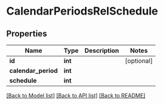 # CalendarPeriodsRelSchedule

## Properties
Name | Type | Description | Notes
------------ | ------------- | ------------- | -------------
**id** | **int** |  | [optional] 
**calendar_period** | **int** |  | 
**schedule** | **int** |  | 

[[Back to Model list]](../README.md#documentation-for-models) [[Back to API list]](../README.md#documentation-for-api-endpoints) [[Back to README]](../README.md)


